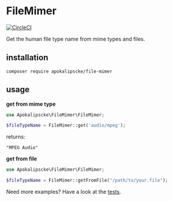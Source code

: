 # FileMimer

[![CircleCI](https://circleci.com/gh/marlip/FileMimer.svg?style=svg)](https://circleci.com/gh/marlip/FileMimer)

Get the human file type name from mime types and files.

## installation

```shell script
composer require apokalipscke/file-mimer
```

## usage

**get from mime type**
```php
use Apokalipscke\FileMimer\FileMimer;

$fileTypeName = FileMimer::get('audio/mpeg');
```

returns:
```
"MPEG Audio"
```

**get from file**
```php
use Apokalipscke\FileMimer\FileMimer;

$fileTypeName = FileMimer::getFromFile("/path/to/your.file");
```

Need more examples? Have a look at the [tests](./tests).